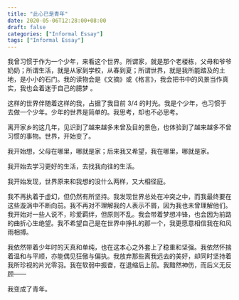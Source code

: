 ```yaml
---
title: "此心已是青年"
date: 2020-05-06T12:28:00+08:00
draft: false
categories: ["Informal Essay"]
tags: ["Informal Essay"]
---
```


我曾习惯于作为一个少年，来看这个世界。所谓家，就是那个老楼栋，父母和爷爷奶奶；所谓生活，就是从家到学校，从春到夏；所谓世界，就是我所能踏及的土地，是小小的石门。我的读物会是《文摘》或《格言》，我会把书中的风景当作真实，我也会着迷于自己的臆梦 。

这样的世界伴随着这样的我，占据了我目前 3/4 的时光。我是个少年，也习惯于去做一个少年。少年的世界是简单的。我思考，却也不必思考。

离开家乡的这几年，见识到了越来越多未曾及目的景色，也体验到了越来越多不曾习惯的事物。世界，开始变了。

我开始想，父母在哪里，哪就是家；后来我又希望，我在哪里，哪就是家。

我开始去学习更好的生活，去找我向往的生活。

我开始发现，世界原来和我想的没什么两样，又大相径庭。

我不再执着于虚幻，但仍然有所坚持。我发现世界总处在冲突之中，而我最终要在这些漩涡中不断向前。我不再对不理解我的人表示不屑，因为我也未曾理解他们。我开始对一些人说不，珍爱羁绊，但原则不乱。我会带着梦想冲锋，也会因为前路的曲折心生绝望。我不希望自己是在世界中挣扎的那一个，我更愿意相信我在和风雨相搏。

我依然带着少年时的天真和单纯，也在这本心之外套上了稳重和坚强。我依然怀揣着温和与平顺，亦能偶见狂傲与偏执。我放弃那些离我远去的美好，却同时坚持着我所珍视的片光零羽。我在软弱中振奋，在退缩后上前。我黯然神伤，而后义无反顾——

我变成了青年。

